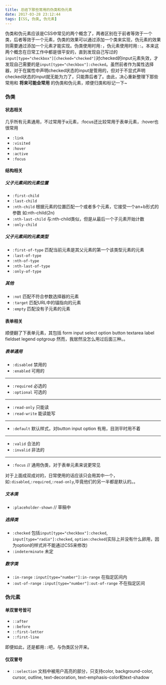 ```yaml
---
title: 总结下那些常用的伪类和伪元素
date: 2017-03-28 23:12:44
tags: [CSS, 伪类, 伪元素]
---
```

伪类和伪元素应该是CSS中常见的两个概念了，两者区别在于前者等效于一个类，后者等效于一个元素，伪类的效果可以通过添加一个类来实现，伪元素的效果则需要通过添加一个元素才能实现。伪类使用时用`:`，伪元素使用时用`::`。本来这两个概念在日常工作中都是很平安的，直到发现自己写过的`input[type="checkbox"][checked="checked"]`对checked的input元素失效，才发现自己需要的是`input[type="checkbox"]:checked`。虽然前者作为属性选择器，对于在属性中声明checked状态的input是管用的，但对于不显式声明checked状态的input就无能为力了，只能靠后者了。由此，决心重新整理下那些常用和 **将来可能会常用** 的伪类和伪元素，顺便归类和标记一下~

### 伪类
#### 状态相关
几乎所有元素通用，不过常用于a元素，:focus还比较常用于表单元素，:hover也很常用
- `:link`
- `:visited`
- `:hover`
- `:active`
- `:focus`

#### 结构相关
##### 父子元素间的元素位置
- `:first-child`
- `:last-child`
- `:nth-child` 根据元素的位置匹配一个或者多个元素，它接受一个an+b形式的参数 如:nth-child(2n)
- `:nth-last-child` 与:nth-child类似，但是从最后一个子元素开始计数
- `:only-child`

##### 父子元素间的元素类型
- `:first-of-type` 匹配当前元素是其父元素的第一个该类型元素的元素
- `:last-of-type`
- `:nth-of-type`
- `:nth-last-of-type`
- `:only-of-type`

##### 其他
- `:not` 匹配不符合参数选择器的元素
- `:target` 匹配URL中的锚指向的元素
- `:empty` 匹配没有子元素的元素

#### 表单相关
顺便翻了下表单元素，其包括 form input select option button textarea label fieldset legend optgroup
然而，我居然没怎么用过后面三种。。

##### 表单通用
- `:disabled` 禁用的
- `:enabled` 可用的
---
- `:required` 必选的
- `:optional` 可选的
---
- `:read-only` 只能读
- `:read-write` 能读能写
---
- `:default` 默认样式，对button input option 有用，目测平时用不着
---
- `:valid` 合法的
- `:invalid` 非法的
---
- `:focus` // 通用伪类，对于表单元素来说更常见

对于上面成双成对的，日常使用的话应该只会用其中一个，如`:disabled`,`:required`,`:read-only`,毕竟他们的另一半都是默认的。。

##### 文本类
- `:placeholder-shown` // 草稿中

##### 选择类
- `:checked` 包括`input[type="checkbox"]:checked`, `input[type="radio"]:checked`, `option:checked`(实际上并没有什么卵用，因为option的样式并不能通过CSS来修改)
- `:indeterminate` 未定

##### 数字类
- `:in-range` `:input[type="number"]:in-range` 在指定区间内
- `:out-of-range` `:input[type="number"]:out-of-range` 不在指定区间

### 伪元素
#### 单双冒号皆可
- `::after`
- `::before`
- `::first-letter`
- `::first-line`

即便如此，还是都用`::`吧，与伪类区分开来。

#### 仅双冒号
- `::selection` 文档中被用户高亮的部分，只支持color, background-color, cursor, outline, text-decoration, text-emphasis-color和text-shadow
